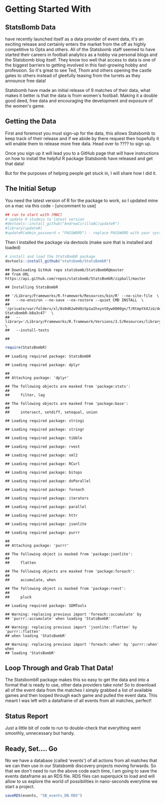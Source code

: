 Getting Started With
================

StatsBomb Data
--------------

have recently launched itself as a data provider of event data, it's an exciting release and certainly enters the market from the off as highly competitive to Opta and others. All of the Statsbomb staff seemed to have started their careers in football analytics as a hobby via personal blogs and the Statsbomb blog itself. They know too well that access to data is one of the biggest barriers to getting involved in this fast-growing hobby and profession. So it's great to see Ted, Thom and others opening the castle gates to others instead of gleefully teasing from the turrets as they announce free data!

Statsbomb have made an initial release of 9 matches of their data, what makes it better is that the data is from women's football. Making it a double good deed, free data and encouraging the development and exposure of the women's game.

Getting the Data
----------------

First and foremost you must sign-up for the data, this allows Statsbomb to keep track of their release and if we abide by there request then hopefully it will enable them to release more free data. Head over to ???? to sign up.

Once you sign up it will lead you to a GitHub page that will have instructions on how to install the helpful R package Statsbomb have released and get that data!

But for the purposes of helping people get stuck in, I will share how I did it.

The Initial Setup
-----------------

You need the latest version of R for the package to work, so I updated mine on a mac via this code - \[uncomment to use\]

``` r
## run to start with (MAC)
# update R studeio to latest version 
#devtools::install_github("AndreaCirilloAC/updateR")
#library(updateR)
#updateR(admin_password = "PASSWORD") - replace PASSWORD with your system password 
```

Then I installed the package via devtools (make sure that is installed and loaded)

``` r
# install and load the StatsBombR package
devtools::install_github("statsbomb/StatsBombR")
```

    ## Downloading GitHub repo statsbomb/StatsBombR@master
    ## from URL https://api.github.com/repos/statsbomb/StatsBombR/zipball/master

    ## Installing StatsBombR

    ## '/Library/Frameworks/R.framework/Resources/bin/R' --no-site-file  \
    ##   --no-environ --no-save --no-restore --quiet CMD INSTALL  \
    ##   '/private/var/folders/xl/8s0d62w940z5p1w1hxynt0yw0000gn/T/RtmpYX4JiG/devtools911ed88e3e2/statsbomb-StatsBombR-b8a3c47'  \
    ##   --library='/Library/Frameworks/R.framework/Versions/3.5/Resources/library'  \
    ##   --install-tests

    ## 

``` r
require(StatsBombR)
```

    ## Loading required package: StatsBombR

    ## Loading required package: dplyr

    ## 
    ## Attaching package: 'dplyr'

    ## The following objects are masked from 'package:stats':
    ## 
    ##     filter, lag

    ## The following objects are masked from 'package:base':
    ## 
    ##     intersect, setdiff, setequal, union

    ## Loading required package: stringi

    ## Loading required package: stringr

    ## Loading required package: tibble

    ## Loading required package: rvest

    ## Loading required package: xml2

    ## Loading required package: RCurl

    ## Loading required package: bitops

    ## Loading required package: doParallel

    ## Loading required package: foreach

    ## Loading required package: iterators

    ## Loading required package: parallel

    ## Loading required package: httr

    ## Loading required package: jsonlite

    ## Loading required package: purrr

    ## 
    ## Attaching package: 'purrr'

    ## The following object is masked from 'package:jsonlite':
    ## 
    ##     flatten

    ## The following objects are masked from 'package:foreach':
    ## 
    ##     accumulate, when

    ## The following object is masked from 'package:rvest':
    ## 
    ##     pluck

    ## Loading required package: SDMTools

    ## Warning: replacing previous import 'foreach::accumulate' by
    ## 'purrr::accumulate' when loading 'StatsBombR'

    ## Warning: replacing previous import 'jsonlite::flatten' by 'purrr::flatten'
    ## when loading 'StatsBombR'

    ## Warning: replacing previous import 'foreach::when' by 'purrr::when' when
    ## loading 'StatsBombR'

Loop Through and Grab That Data!
--------------------------------

The StatsbombR package makes this so easy to get the data and into a format that is ready to use, other data providers take note! So to download all of the event data from the matches I simply grabbed a list of available games and then looped through each game and pulled the event data. This meant I was left with a dataframe of all events from all matches, perfect!

Status Report
-------------

Just a little bit of code to run to double-check that everything went smoothly, unnecessary but handy.

Ready, Set.... Go
-----------------

No we have a database (called 'events') of all actions from all matches that we can then use in our Statsbomb discovery projects moving forwards. So that we don't need to run the above code each time, I am going to save the events dataframe as an RDS file. RDS files can superquick to load and will allow to us explore the world of possibilities in nano-seconds everytime we start a project.

``` r
saveRDS(events, "SB_events_DB.RDS")
```
